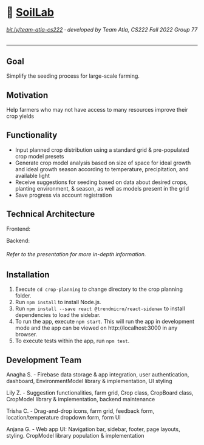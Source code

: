 # :seedling: [SoilLab](https://docs.google.com/presentation/d/1yV6RGyYFzDldGatFKGZM_0RRbOfMpfLaAFe7VQAqMqE/edit?usp=sharing)
###### [bit.ly/team-atla-cs222](https://bit.ly/team-atla-cs222) · developed by Team Atla, CS222 Fall 2022 Group 77
- - - 
## Goal
Simplify the seeding process for large-scale farming. 
## Motivation
Help farmers who may not have access to many resources improve their crop yields
## Functionality
- Input planned crop distribution using a standard grid & pre-populated crop model presets
- Generate crop model analysis based on size of space for ideal growth and ideal growth season according to temperature, precipitation, and available light
- Receive suggestions for seeding based on data about desired crops, planting environment, & season, as well as models present in the grid
- Save progress via account registration
## Technical Architecture 
Frontend: 

Backend:


###### Refer to the presentation for more in-depth information.
## Installation
1. Execute `cd crop-planning` to change directory to the crop planning folder.
2. Run `npm install` to install Node.js.
3. Run `npm install --save react @trendmicro/react-sidenav` to install dependencies to load the sidebar.
4. To run the app, execute `npm start`. ​​This will run the app in development mode and the app can be viewed on http://localhost:3000 in any browser.
5. To execute tests within the app, run `npm test`.
## Development Team
Anagha S. - Firebase data storage & app integration, user authentication, dashboard, EnvironmentModel library & implementation, UI styling

Lily Z. - Suggestion functionalities, farm grid, Crop class, CropBoard class, CropModel library & implementation, backend maintenance

Trisha C. - Drag-and-drop icons, farm grid, feedback form, location/temperature dropdown form, form UI

Anjana G. - Web app UI: Navigation bar, sidebar, footer, page layouts, styling. CropModel library population & implementation
